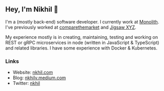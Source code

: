 
## Hey, I'm Nikhil 👋

I'm a (mostly back-end) software developer. I currently work at [Monolith](http://monolith.xyz/). I've previously worked at [comparethemarket](https://github.com/ComparetheMarket) and [Jigsaw XYZ](https://github.com/jigsawxyz).

My experience mostly is in creating, maintaining, testing and working on REST or gRPC microservices in node (written in JavaScript & TypeScript) and related libraries. I have some experience with Docker & Kubernetes.

### Links

- Website: [nkhil.com](http://nkhil.com/)
- Blog: [nkhilv.medium.com](https://nkhilv.medium.com/)
- Twitter: [nkhil](https://twitter.com/nkhil)
